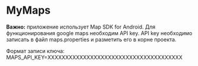 # MyMaps

**Важно:** приложение использует Map SDK for Android. Для функционирования google maps необходим API key. 
API key необходимо записать в файл maps.properties и разметить его в корне проекта.

Формат записи ключа: MAPS_API_KEY=ХХХХХХХХХХХХХХХХХХХХХХХХХХХХХХХХХХХХХХ